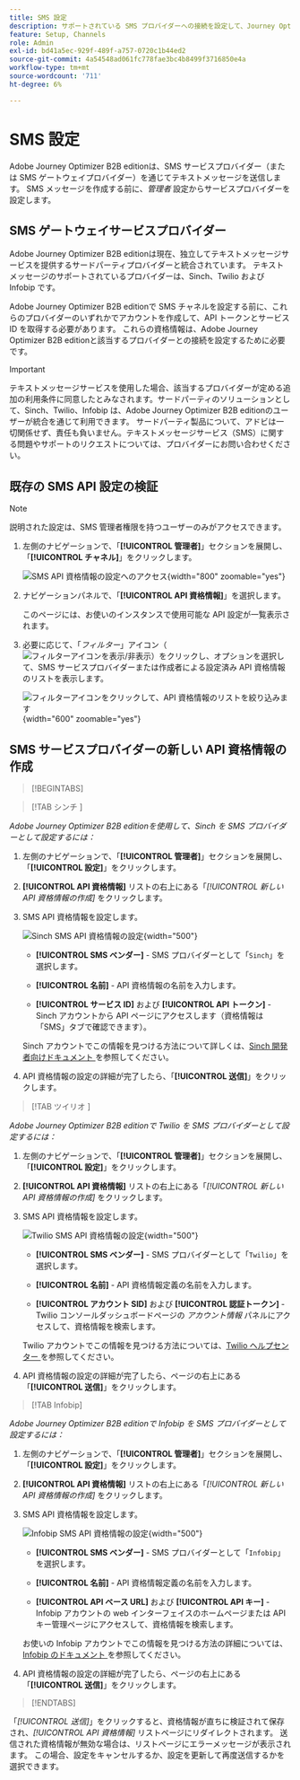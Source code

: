 ```yaml
---
title: SMS 設定
description: サポートされている SMS プロバイダーへの接続を設定して、Journey Optimizer B2B edition SMS メッセージングで使用する方法を説明します。
feature: Setup, Channels
role: Admin
exl-id: bd41a5ec-929f-489f-a757-0720c1b44ed2
source-git-commit: 4a54548ad061fc778fae3bc4b8499f3716850e4a
workflow-type: tm+mt
source-wordcount: '711'
ht-degree: 6%

---
```


# SMS 設定

Adobe Journey Optimizer B2B editionは、SMS サービスプロバイダー（または SMS ゲートウェイプロバイダー）を通じてテキストメッセージを送信します。 SMS メッセージを作成する前に、_管理者_ 設定からサービスプロバイダーを設定します。

## SMS ゲートウェイサービスプロバイダー

Adobe Journey Optimizer B2B editionは現在、独立してテキストメッセージサービスを提供するサードパーティプロバイダーと統合されています。 テキストメッセージのサポートされているプロバイダーは、Sinch、Twilio および Infobip です。

Adobe Journey Optimizer B2B editionで SMS チャネルを設定する前に、これらのプロバイダーのいずれかでアカウントを作成して、API トークンとサービス ID を取得する必要があります。 これらの資格情報は、Adobe Journey Optimizer B2B editionと該当するプロバイダーとの接続を設定するために必要です。

>[!IMPORTANT]
>
>テキストメッセージサービスを使用した場合、該当するプロバイダーが定める追加の利用条件に同意したとみなされます。サードパーティのソリューションとして、Sinch、Twilio、Infobip は、Adobe Journey Optimizer B2B editionのユーザーが統合を通じて利用できます。 サードパーティ製品について、アドビは一切関係せず、責任も負いません。テキストメッセージサービス（SMS）に関する問題やサポートのリクエストについては、プロバイダーにお問い合わせください。

## 既存の SMS API 設定の検証

>[!NOTE]
>
>説明された設定は、SMS 管理者権限を持つユーザーのみがアクセスできます。

1. 左側のナビゲーションで、「**[!UICONTROL 管理者]**」セクションを展開し、「**[!UICONTROL チャネル]**」をクリックします。

   ![SMS API 資格情報の設定へのアクセス ](./assets/config-sms-api.png){width="800" zoomable="yes"}

1. ナビゲーションパネルで、「**[!UICONTROL API 資格情報]**」を選択します。

   このページには、お使いのインスタンスで使用可能な API 設定が一覧表示されます。

1. 必要に応じて、「_フィルター_」アイコン（![ フィルターアイコンを表示/非表示 ](../assets/do-not-localize/icon-filter.svg)）をクリックし、オプションを選択して、SMS サービスプロバイダーまたは作成者による設定済み API 資格情報のリストを表示します。

   ![ フィルターアイコンをクリックして、API 資格情報のリストを絞り込みます ](./assets/config-sms-api-filter.png){width="600" zoomable="yes"}

## SMS サービスプロバイダーの新しい API 資格情報の作成

>[!BEGINTABS]

>[!TAB  シンチ ]

_Adobe Journey Optimizer B2B editionを使用して、Sinch を SMS プロバイダーとして設定するには：_

1. 左側のナビゲーションで、「**[!UICONTROL 管理者]**」セクションを展開し、「**[!UICONTROL 設定]**」をクリックします。

1. **[!UICONTROL API 資格情報]** リストの右上にある「_[!UICONTROL 新しい API 資格情報の作成]_ をクリックします。

1. SMS API 資格情報を設定します。

   ![Sinch SMS API 資格情報の設定 ](./assets/config-sms-api-sinch.png){width="500"}

   * **[!UICONTROL SMS ベンダー]** - SMS プロバイダーとして「`Sinch`」を選択します。

   * **[!UICONTROL 名前]** - API 資格情報の名前を入力します。

   * **[!UICONTROL サービス ID]** および **[!UICONTROL API トークン]** - Sinch アカウントから API ページにアクセスします（資格情報は「SMS」タブで確認できます）。

   Sinch アカウントでこの情報を見つける方法について詳しくは、[Sinch 開発者向けドキュメント ](https://developers.sinch.com/docs/sms/getting-started/#2-get-credentials) を参照してください。

1. API 資格情報の設定の詳細が完了したら、「**[!UICONTROL 送信]**」をクリックします。

>[!TAB  ツイリオ ]

_Adobe Journey Optimizer B2B editionで Twilio を SMS プロバイダーとして設定するには：_

1. 左側のナビゲーションで、「**[!UICONTROL 管理者]**」セクションを展開し、「**[!UICONTROL 設定]**」をクリックします。

1. **[!UICONTROL API 資格情報]** リストの右上にある「_[!UICONTROL 新しい API 資格情報の作成]_ をクリックします。

1. SMS API 資格情報を設定します。

   ![Twilio SMS API 資格情報の設定 ](./assets/config-sms-api-twilio.png){width="500"}

   * **[!UICONTROL SMS ベンダー]** - SMS プロバイダーとして「`Twilio`」を選択します。

   * **[!UICONTROL 名前]** - API 資格情報定義の名前を入力します。

   * **[!UICONTROL アカウント SID]** および **[!UICONTROL 認証トークン]** - Twilio コンソールダッシュボードページの _アカウント情報_ パネルにアクセスして、資格情報を検索します。

   Twilio アカウントでこの情報を見つける方法については、[Twilio ヘルプセンター ](https://help.twilio.com/articles/14726256820123-What-is-a-Twilio-Account-SID-and-where-can-I-find-it-) を参照してください。

1. API 資格情報の設定の詳細が完了したら、ページの右上にある「**[!UICONTROL 送信]**」をクリックします。

>[!TAB Infobip]

_Adobe Journey Optimizer B2B editionで Infobip を SMS プロバイダーとして設定するには：_

1. 左側のナビゲーションで、「**[!UICONTROL 管理者]**」セクションを展開し、「**[!UICONTROL 設定]**」をクリックします。

1. **[!UICONTROL API 資格情報]** リストの右上にある「_[!UICONTROL 新しい API 資格情報の作成]_ をクリックします。

1. SMS API 資格情報を設定します。

   ![Infobip SMS API 資格情報の設定 ](./assets/config-sms-api-infobip.png){width="500"}

   * **[!UICONTROL SMS ベンダー]** - SMS プロバイダーとして「`Infobip`」を選択します。

   * **[!UICONTROL 名前]** - API 資格情報定義の名前を入力します。

   * **[!UICONTROL API ベース URL]** および **[!UICONTROL API キー]** - Infobip アカウントの web インターフェイスのホームページまたは API キー管理ページにアクセスして、資格情報を検索します。

   お使いの Infobip アカウントでこの情報を見つける方法の詳細については、[Infobip のドキュメント ](https://www.infobip.com/docs/api/_blank) を参照してください。

1. API 資格情報の設定の詳細が完了したら、ページの右上にある「**[!UICONTROL 送信]**」をクリックします。

>[!ENDTABS]

「_[!UICONTROL 送信]_」をクリックすると、資格情報が直ちに検証されて保存され、_[!UICONTROL API 資格情報]_ リストページにリダイレクトされます。 送信された資格情報が無効な場合は、リストページにエラーメッセージが表示されます。 この場合、設定をキャンセルするか、設定を更新して再度送信するかを選択できます。
